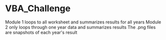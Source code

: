 # VBA_Challenge
Module 1 loops to all worksheet and summarizes results for all years
Module 2 only loops through one year data and summarizes results
The .png files are snapshots of each year's result
